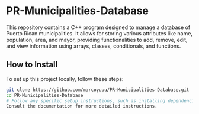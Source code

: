# PR-Municipalities-Database

This repository contains a C++ program designed to manage a database of Puerto Rican municipalities. It allows for storing various attributes like name, population, area, and mayor, providing functionalities to add, remove, edit, and view information using arrays, classes, conditionals, and functions.


## How to Install

To set up this project locally, follow these steps:

```bash
git clone https://github.com/marcoyuuu/PR-Municipalities-Database.git
cd PR-Municipalities-Database
# Follow any specific setup instructions, such as installing dependencies or compiling the program \n`>`
Consult the documentation for more detailed instructions.



